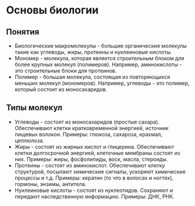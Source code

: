 # Основы биологии

## Понятия

- Биологические макромолекулы - большие органические молекулы такие как углеводы, жиры, протеины и нуклеиновые кислоты.
- Мономер - молекула, которая является строительным блоком для более крупных молекул (полимеров). Например, аминокислоты - это строительные блоки для протеинов.
- Полимер - большая молекула, состоящая из повторяющихся меньших молекул (мономеров). Например, углеводы - это полимер, который состоит из моносахаридов.

## Типы молекул

- Углеводы - состоят из моносахаридов (простые сахара). Обеспечивают клетки кратковременной энергией, источник пищевых волокон. Примеры: глюкоза, сахароза, крахмал, целлюлоза.
- Жиры - состоят из жирных кислот и глицерина. Обеспечивают клетки долгосрочной энергией, клеточные мембраны состоят из них. Примеры: жиры, фосфолипиды, воск, масла, стероиды.
- Протеины - состоят из аминокислот. Обеспечивают клетку структурой, посылают химические сигналы, ускоряют химические процессы и т.д. Примеры: кератин (то что в волосах и ногтях), гормоны, энзимы, антитела.
- Нуклеиновые кислоты - состоят из нуклеотидов. Сохраняют и передают наследственную информацию. Примеры: ДНК, РНК.